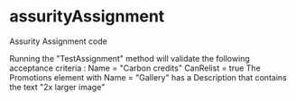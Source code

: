 # assurityAssignment
Assurity Assignment code
<p>Running the "TestAssignment" method will validate the following acceptance criteria :
Name = "Carbon credits"
CanRelist = true
The Promotions element with Name = "Gallery" has a Description that contains the text "2x larger image"
</p>

